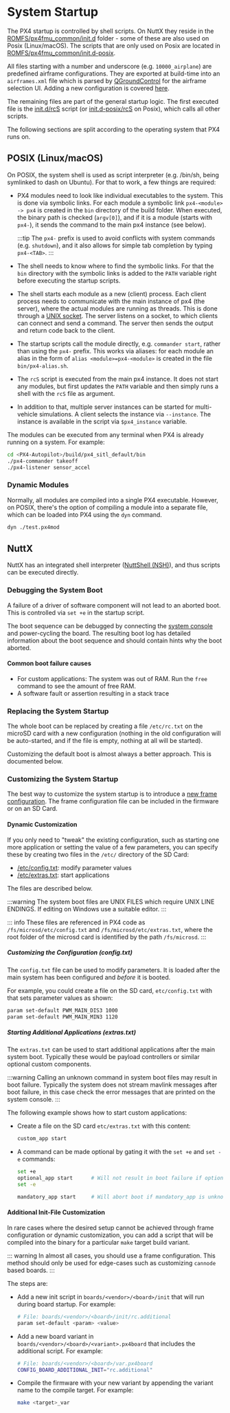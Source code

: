 # System Startup

The PX4 startup is controlled by shell scripts.
On NuttX they reside in the [ROMFS/px4fmu_common/init.d](https://github.com/PX4/PX4-Autopilot/tree/main/ROMFS/px4fmu_common/init.d) folder - some of these are also used on Posix (Linux/macOS).
The scripts that are only used on Posix are located in [ROMFS/px4fmu_common/init.d-posix](https://github.com/PX4/PX4-Autopilot/tree/main/ROMFS/px4fmu_common/init.d-posix).

All files starting with a number and underscore (e.g. `10000_airplane`) are predefined airframe configurations.
They are exported at build-time into an `airframes.xml` file which is parsed by [QGroundControl](https://qgroundcontrol.com) for the airframe selection UI.
Adding a new configuration is covered [here](../dev_airframes/adding_a_new_frame.md).

The remaining files are part of the general startup logic.
The first executed file is the [init.d/rcS](https://github.com/PX4/PX4-Autopilot/blob/main/ROMFS/px4fmu_common/init.d/rcS) script (or [init.d-posix/rcS](https://github.com/PX4/PX4-Autopilot/blob/main/ROMFS/px4fmu_common/init.d-posix/rcS) on Posix), which calls all other scripts.

The following sections are split according to the operating system that PX4 runs on.

## POSIX (Linux/macOS)

On POSIX, the system shell is used as script interpreter (e.g. /bin/sh, being symlinked to dash on Ubuntu).
For that to work, a few things are required:

- PX4 modules need to look like individual executables to the system.
  This is done via symbolic links.
  For each module a symbolic link `px4-<module> -> px4` is created in the `bin` directory of the build folder.
  When executed, the binary path is checked (`argv[0]`), and if it is a module (starts with `px4-`), it sends the command to the main px4 instance (see below).

  :::tip
  The `px4-` prefix is used to avoid conflicts with system commands (e.g. `shutdown`), and it also allows for simple tab completion by typing `px4-<TAB>`.
  :::

- The shell needs to know where to find the symbolic links.
  For that the `bin` directory with the symbolic links is added to the `PATH` variable right before executing the startup scripts.
- The shell starts each module as a new (client) process.
  Each client process needs to communicate with the main instance of px4 (the server), where the actual modules are running as threads.
  This is done through a [UNIX socket](https://man7.org/linux/man-pages/man7/unix.7.html).
  The server listens on a socket, to which clients can connect and send a command.
  The server then sends the output and return code back to the client.
- The startup scripts call the module directly, e.g. `commander start`, rather than using the `px4-` prefix.
  This works via aliases: for each module an alias in the form of `alias <module>=px4-<module>` is created in the file `bin/px4-alias.sh`.
- The `rcS` script is executed from the main px4 instance.
  It does not start any modules, but first updates the `PATH` variable and then simply runs a shell with the `rcS` file as argument.
- In addition to that, multiple server instances can be started for multi-vehicle simulations.
  A client selects the instance via `--instance`.
  The instance is available in the script via `$px4_instance` variable.

The modules can be executed from any terminal when PX4 is already running on a system.
For example:

```sh
cd <PX4-Autopilot>/build/px4_sitl_default/bin
./px4-commander takeoff
./px4-listener sensor_accel
```

### Dynamic Modules

Normally, all modules are compiled into a single PX4 executable.
However, on POSIX, there's the option of compiling a module into a separate file, which can be loaded into PX4 using the `dyn` command.

```sh
dyn ./test.px4mod
```

## NuttX

NuttX has an integrated shell interpreter ([NuttShell (NSH)](https://cwiki.apache.org/confluence/pages/viewpage.action?pageId=139629410)), and thus scripts can be executed directly.

### Debugging the System Boot

A failure of a driver of software component will not lead to an aborted boot.
This is controlled via `set +e` in the startup script.

The boot sequence can be debugged by connecting the [system console](../debug/system_console.md) and power-cycling the board.
The resulting boot log has detailed information about the boot sequence and should contain hints why the boot aborted.

#### Common boot failure causes

- For custom applications: The system was out of RAM.
  Run the `free` command to see the amount of free RAM.
- A software fault or assertion resulting in a stack trace

### Replacing the System Startup

The whole boot can be replaced by creating a file `/etc/rc.txt` on the microSD card with a new configuration (nothing in the old configuration will be auto-started, and if the file is empty, nothing at all will be started).

Customizing the default boot is almost always a better approach.
This is documented below.

### Customizing the System Startup

The best way to customize the system startup is to introduce a [new frame configuration](../dev_airframes/adding_a_new_frame.md).
The frame configuration file can be included in the firmware or on an SD Card.

#### Dynamic Customization

If you only need to "tweak" the existing configuration, such as starting one more application or setting the value of a few parameters, you can specify these by creating two files in the `/etc/` directory of the SD Card:

- [/etc/config.txt](#customizing-the-configuration-config-txt): modify parameter values
- [/etc/extras.txt](#starting-additional-applications-extras-txt): start applications

The files are described below.

:::warning
The system boot files are UNIX FILES which require UNIX LINE ENDINGS.
If editing on Windows use a suitable editor.
:::

::: info
These files are referenced in PX4 code as `/fs/microsd/etc/config.txt` and `/fs/microsd/etc/extras.txt`, where the root folder of the microsd card is identified by the path `/fs/microsd`.
:::

##### Customizing the Configuration (config.txt)

The `config.txt` file can be used to modify parameters.
It is loaded after the main system has been configured and _before_ it is booted.

For example, you could create a file on the SD card, `etc/config.txt` with that sets parameter values as shown:

```sh
param set-default PWM_MAIN_DIS3 1000
param set-default PWM_MAIN_MIN3 1120
```

##### Starting Additional Applications (extras.txt)

The `extras.txt` can be used to start additional applications after the main system boot.
Typically these would be payload controllers or similar optional custom components.

:::warning
Calling an unknown command in system boot files may result in boot failure.
Typically the system does not stream mavlink messages after boot failure, in this case check the error messages that are printed on the system console.
:::

The following example shows how to start custom applications:

- Create a file on the SD card `etc/extras.txt` with this content:

  ```sh
  custom_app start
  ```

- A command can be made optional by gating it with the `set +e` and `set -e` commands:

  ```sh
  set +e
  optional_app start      # Will not result in boot failure if optional_app is unknown or fails
  set -e

  mandatory_app start     # Will abort boot if mandatory_app is unknown or fails
  ```

#### Additional Init-File Customization

In rare cases where the desired setup cannot be achieved through frame configuration or dynamic customization, you can add a script that will be compiled into the binary for a particular `make` target build variant.

::: warning
In almost all cases, you should use a frame configuration.
This method should only be used for edge-cases such as customizing `cannode` based boards.
:::

The steps are:

- Add a new init script in `boards/<vendor>/<board>/init` that will run during board startup.
  For example:

  ```sh
  # File: boards/<vendor>/<board>/init/rc.additional
  param set-default <param> <value>
  ```

- Add a new board variant in `boards/<vendor>/<board>/<variant>.px4board` that includes the additional script.
  For example:

  ```sh
  # File: boards/<vendor>/<board>/var.px4board
  CONFIG_BOARD_ADDITIONAL_INIT="rc.additional"
  ```

- Compile the firmware with your new variant by appending the variant name to the compile target.
  For example:

  ```sh
  make <target>_var
  ```

